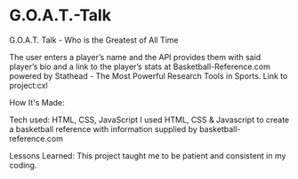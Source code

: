 # G.O.A.T.-Talk

G.O.A.T. Talk - Who is the Greatest of All Time

The user enters a player’s name and the API provides them with said player’s bio and a link to the player’s stats at Basketball-Reference.com powered by Stathead - The Most Powerful Research Tools in Sports.
Link to project:cxl


How It's Made:

Tech used: HTML, CSS, JavaScript
I used HTML, CSS & Javascript to create a basketball reference with information supplied by basketball-reference.com

Lessons Learned:
This project taught me to be patient and consistent in my coding.